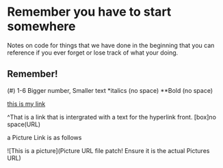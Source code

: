 # Remember you have to start somewhere
Notes on code for things that we have done in the beginning that you can reference if you ever forget or lose track of what your doing. 


## Remember!

(#) 1-6 Bigger number, Smaller text
*italics (no space)
**Bold (no space)

[this is my link](https://canvas.instructure.com/courses/2443153/modules)

^That is a link that is intergrated with a text for the hyperlink front.
  [box]no space(URL)
  
  a Picture Link is as follows
  
  ![This is a picture](Picture URL file patch! Ensure it is the actual Pictures URL)
  
  
